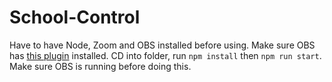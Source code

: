 # School-Control

Have to have Node, Zoom and OBS installed before using. Make sure OBS has [this plugin](https://obsproject.com/forum/resources/obs-websocket-remote-control-obs-studio-from-websockets.466/) installed.
CD into folder, run ```npm install``` then ```npm run start```. Make sure OBS is running before doing this.
